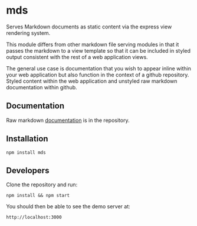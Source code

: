 # mds

Serves Markdown documents as static content via the express view rendering system.

This module differs from other markdown file serving modules in that it passes the markdown to a view template so that it can be included in styled output consistent with the rest of a web application views.

The general use case is documentation that you wish to appear inline within your web application but also function in the context of a github repository. Styled content within the web application and unstyled raw markdown documentation within github.

## Documentation

Raw markdown [documentation](/doc/index.md) is in the repository.

## Installation

	npm install mds

## Developers

Clone the repository and run:

	npm install && npm start

You should then be able to see the demo server at:

	http://localhost:3000
